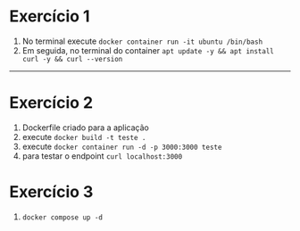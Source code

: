 # Exercício 1
1. No terminal execute `docker container run -it ubuntu /bin/bash`
2. Em seguida, no terminal do container `apt update -y && apt install curl -y && curl --version`

---

# Exercício 2
1. Dockerfile criado para a aplicação
2. execute `docker build -t teste .`
3. execute `docker container run -d -p 3000:3000 teste`
4. para testar o endpoint `curl localhost:3000`

# Exercício 3
1. `docker compose up -d`